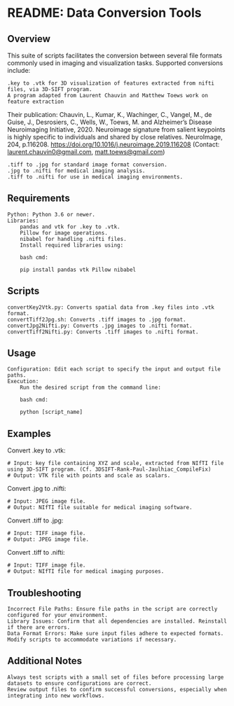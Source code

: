 # README: Data Conversion Tools

## Overview
This suite of scripts facilitates the conversion between several file formats commonly used in imaging and visualization tasks. 
Supported conversions include:

    .key to .vtk for 3D visualization of features extracted from nifti files, via 3D-SIFT program.
    A program adapted from Laurent Chauvin and Matthew Toews work on feature extraction 
    
Their publication: Chauvin, L., Kumar, K., Wachinger, C., Vangel, M., de Guise, J., Desrosiers, C., Wells, W., Toews, M. and Alzheimer’s Disease Neuroimaging Initiative, 2020. 
                  Neuroimage signature from salient keypoints is highly specific to individuals and shared by close relatives. NeuroImage, 204, p.116208.
          https://doi.org/10.1016/j.neuroimage.2019.116208
          (Contact: laurent.chauvin0@gmail.com, matt.toews@gmail.com)

    .tiff to .jpg for standard image format conversion.
    .jpg to .nifti for medical imaging analysis.
    .tiff to .nifti for use in medical imaging environments.

## Requirements

    Python: Python 3.6 or newer.
    Libraries:
        pandas and vtk for .key to .vtk.
        Pillow for image operations.
        nibabel for handling .nifti files.
        Install required libraries using:

        bash cmd:

        pip install pandas vtk Pillow nibabel

## Scripts

    convertKey2Vtk.py: Converts spatial data from .key files into .vtk format.
    convertTiff2Jpg.sh: Converts .tiff images to .jpg format.
    convertJpg2Nifti.py: Converts .jpg images to .nifti format.
    convertTiff2Nifti.py: Converts .tiff images to .nifti format.

## Usage

    Configuration: Edit each script to specify the input and output file paths.
    Execution:
        Run the desired script from the command line:

        bash cmd:

        python [script_name]

## Examples

Convert .key to .vtk:

    # Input: key file containing XYZ and scale, extracted from NIfTI file using 3D-SIFT program. (Cf. 3DSIFT-Rank-Paul-Jaulhiac_CompileFix) 
    # Output: VTK file with points and scale as scalars.

Convert .jpg to .nifti:

    # Input: JPEG image file.
    # Output: NIfTI file suitable for medical imaging software.

Convert .tiff to .jpg:

    # Input: TIFF image file.
    # Output: JPEG image file.

Convert .tiff to .nifti:

    # Input: TIFF image file.
    # Output: NIfTI file for medical imaging purposes.

## Troubleshooting

    Incorrect File Paths: Ensure file paths in the script are correctly configured for your environment.
    Library Issues: Confirm that all dependencies are installed. Reinstall if there are errors.
    Data Format Errors: Make sure input files adhere to expected formats. Modify scripts to accommodate variations if necessary.

## Additional Notes

    Always test scripts with a small set of files before processing large datasets to ensure configurations are correct.
    Review output files to confirm successful conversions, especially when integrating into new workflows.
